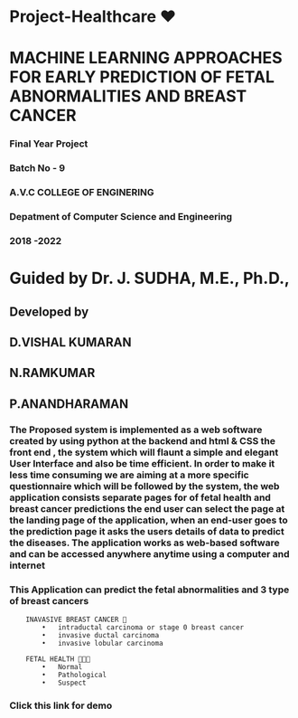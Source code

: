 # Project-Healthcare ❤

# MACHINE LEARNING APPROACHES FOR EARLY PREDICTION OF FETAL ABNORMALITIES AND BREAST CANCER

### Final Year Project

### Batch No - 9

### A.V.C COLLEGE OF ENGINERING 

### Depatment of Computer Science and Engineering

### 2018 -2022 
 
# Guided by Dr. J. SUDHA, M.E., Ph.D., 

## Developed by
## D.VISHAL KUMARAN  
## N.RAMKUMAR 
## P.ANANDHARAMAN 

### The Proposed system is implemented as a web software created by using python at the backend and html & CSS the front end , the  system which will flaunt a simple and elegant User Interface and also be time efficient. In order to make it less time consuming we are aiming at a more specific questionnaire which will be followed by the system, the web application consists separate pages for of fetal health and breast cancer predictions the end user can select the page at the landing page of the application, when an end-user goes to the prediction page it asks the users details of data to predict the diseases. The application works as web-based software and can be accessed anywhere anytime using a computer and internet
### This Application can predict the fetal abnormalities and 3 type of breast cancers

        INAVASIVE BREAST CANCER 🎀
            •	intraductal carcinoma or stage 0 breast cancer
            •	invasive ductal carcinoma
            •	invasive lobular carcinoma

        FETAL HEALTH 👩🏽‍🍼
            •	Normal
            •	Pathological
            •	Suspect
       

### Click this link for demo 

